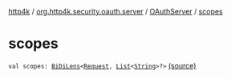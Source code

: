 [http4k](../../index.md) / [org.http4k.security.oauth.server](../index.md) / [OAuthServer](index.md) / [scopes](./scopes.md)

# scopes

`val scopes: `[`BiDiLens`](../../org.http4k.lens/-bi-di-lens/index.md)`<`[`Request`](../../org.http4k.core/-request/index.md)`, `[`List`](https://kotlinlang.org/api/latest/jvm/stdlib/kotlin.collections/-list/index.html)`<`[`String`](https://kotlinlang.org/api/latest/jvm/stdlib/kotlin/-string/index.html)`>?>` [(source)](https://github.com/http4k/http4k/blob/master/http4k-security-oauth/src/main/kotlin/org/http4k/security/oauth/server/OAuthServer.kt#L51)